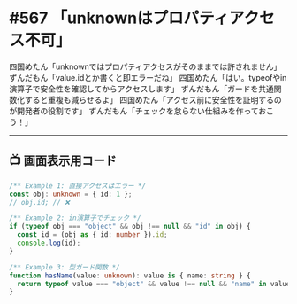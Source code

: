 # #567 「unknownはプロパティアクセス不可」

四国めたん「unknownではプロパティアクセスがそのままでは許されません」
ずんだもん「value.idとか書くと即エラーだね」
四国めたん「はい。typeofやin演算子で安全性を確認してからアクセスします」
ずんだもん「ガードを共通関数化すると重複も減らせるよ」
四国めたん「アクセス前に安全性を証明するのが開発者の役割です」
ずんだもん「チェックを怠らない仕組みを作っておこう！」

---

## 📺 画面表示用コード

```typescript
/** Example 1: 直接アクセスはエラー */
const obj: unknown = { id: 1 };
// obj.id; // ❌

/** Example 2: in演算子でチェック */
if (typeof obj === "object" && obj !== null && "id" in obj) {
  const id = (obj as { id: number }).id;
  console.log(id);
}

/** Example 3: 型ガード関数 */
function hasName(value: unknown): value is { name: string } {
  return typeof value === "object" && value !== null && "name" in value;
}
```
